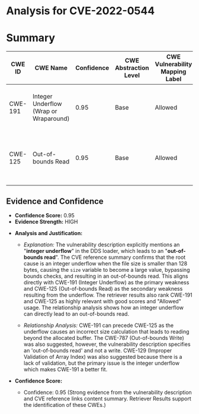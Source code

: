 # Analysis for CVE-2022-0544

# Summary
| CWE ID | CWE Name | Confidence | CWE Abstraction Level | CWE Vulnerability Mapping Label | CWE-Vulnerability Mapping Notes |
|---|---|---|---|---|---|
| CWE-191 | Integer Underflow (Wrap or Wraparound) | 0.95 | Base | Allowed | Primary CWE: The vulnerability's root cause is an integer underflow. |
| CWE-125 | Out-of-bounds Read | 0.95 | Base | Allowed | Secondary CWE: The integer underflow leads to an out-of-bounds read. |

## Evidence and Confidence

*   **Confidence Score:** 0.95
*   **Evidence Strength:** HIGH

- **Analysis and Justification:**  
  - *Explanation:* The vulnerability description explicitly mentions an "**integer underflow**" in the DDS loader, which leads to an "**out-of-bounds read**". The CVE reference summary confirms that the root cause is an integer underflow when the file size is smaller than 128 bytes, causing the `size` variable to become a large value, bypassing bounds checks, and resulting in an out-of-bounds read. This aligns directly with CWE-191 (Integer Underflow) as the primary weakness and CWE-125 (Out-of-bounds Read) as the secondary weakness resulting from the underflow. The retriever results also rank CWE-191 and CWE-125 as highly relevant with good scores and "Allowed" usage. The relationship analysis shows how an integer underflow can directly lead to an out-of-bounds read.

  - *Relationship Analysis:* CWE-191 can precede CWE-125 as the underflow causes an incorrect size calculation that leads to reading beyond the allocated buffer. The CWE-787 (Out-of-bounds Write) was also suggested, however, the vulnerability description specifies an 'out-of-bounds read' and not a write. CWE-129 (Improper Validation of Array Index) was also suggested because there is a lack of validation, but the primary issue is the integer underflow which makes CWE-191 a better fit.

- **Confidence Score:**  
  - Confidence: 0.95 (Strong evidence from the vulnerability description and CVE reference links content summary. Retriever Results support the identification of these CWEs.)